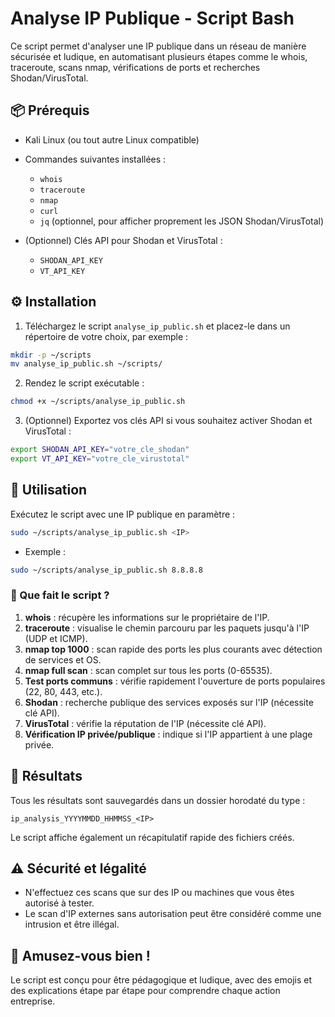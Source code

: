 # Analyse IP Publique - Script Bash

Ce script permet d'analyser une IP publique dans un réseau de manière sécurisée et ludique, en automatisant plusieurs étapes comme le whois, traceroute, scans nmap, vérifications de ports et recherches Shodan/VirusTotal.

## 📦 Prérequis

* Kali Linux (ou tout autre Linux compatible)
* Commandes suivantes installées :

  * `whois`
  * `traceroute`
  * `nmap`
  * `curl`
  * `jq` (optionnel, pour afficher proprement les JSON Shodan/VirusTotal)
* (Optionnel) Clés API pour Shodan et VirusTotal :

  * `SHODAN_API_KEY`
  * `VT_API_KEY`

## ⚙️ Installation

1. Téléchargez le script `analyse_ip_public.sh` et placez-le dans un répertoire de votre choix, par exemple :

```bash
mkdir -p ~/scripts
mv analyse_ip_public.sh ~/scripts/
```

2. Rendez le script exécutable :

```bash
chmod +x ~/scripts/analyse_ip_public.sh
```

3. (Optionnel) Exportez vos clés API si vous souhaitez activer Shodan et VirusTotal :

```bash
export SHODAN_API_KEY="votre_cle_shodan"
export VT_API_KEY="votre_cle_virustotal"
```

## 🚀 Utilisation

Exécutez le script avec une IP publique en paramètre :

```bash
sudo ~/scripts/analyse_ip_public.sh <IP>
```

* Exemple :

```bash
sudo ~/scripts/analyse_ip_public.sh 8.8.8.8
```

### 📝 Que fait le script ?

1. **whois** : récupère les informations sur le propriétaire de l'IP.
2. **traceroute** : visualise le chemin parcouru par les paquets jusqu'à l'IP (UDP et ICMP).
3. **nmap top 1000** : scan rapide des ports les plus courants avec détection de services et OS.
4. **nmap full scan** : scan complet sur tous les ports (0-65535).
5. **Test ports communs** : vérifie rapidement l'ouverture de ports populaires (22, 80, 443, etc.).
6. **Shodan** : recherche publique des services exposés sur l'IP (nécessite clé API).
7. **VirusTotal** : vérifie la réputation de l'IP (nécessite clé API).
8. **Vérification IP privée/publique** : indique si l'IP appartient à une plage privée.

## 📂 Résultats

Tous les résultats sont sauvegardés dans un dossier horodaté du type :

```
ip_analysis_YYYYMMDD_HHMMSS_<IP>
```

Le script affiche également un récapitulatif rapide des fichiers créés.

## ⚠️ Sécurité et légalité

* N'effectuez ces scans que sur des IP ou machines que vous êtes autorisé à tester.
* Le scan d'IP externes sans autorisation peut être considéré comme une intrusion et être illégal.

## 🎉 Amusez-vous bien !

Le script est conçu pour être pédagogique et ludique, avec des emojis et des explications étape par étape pour comprendre chaque action entreprise.
